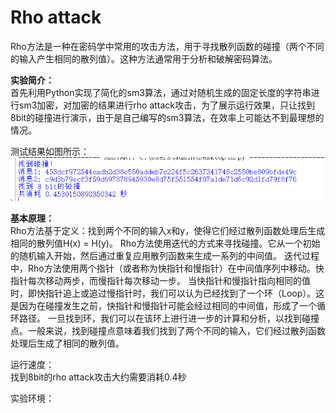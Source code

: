 Rho attack
=
Rho方法是一种在密码学中常用的攻击方法，用于寻找散列函数的碰撞（两个不同的输入产生相同的散列值）。这种方法通常用于分析和破解密码算法。

**实验简介：**  
首先利用Python实现了简化的sm3算法，通过对随机生成的固定长度的字符串进行sm3加密，对加密的结果进行rho attack攻击，为了展示运行效果，只让找到8bit的碰撞进行演示，由于是自己编写的sm3算法，在效率上可能达不到最理想的情况。

测试结果如图所示：  
![image](https://github.com/yxh1120/Homework-group-41/blob/main/Project%2002/1.png)



**基本原理：**  
Rho方法基于定义：找到两个不同的输入x和y，使得它们经过散列函数处理后生成相同的散列值H(x) = H(y)。
Rho方法使用迭代的方式来寻找碰撞。它从一个初始的随机输入开始，然后通过重复应用散列函数来生成一系列的中间值。
迭代过程中，Rho方法使用两个指针（或者称为快指针和慢指针）在中间值序列中移动。快指针每次移动两步，而慢指针每次移动一步。
当快指针和慢指针指向相同的值时，即快指针追上或追过慢指针时，我们可以认为已经找到了一个环（Loop）。这是因为在碰撞发生之前，快指针和慢指针可能会经过相同的中间值，形成了一个循环路径。
一旦找到环，我们可以在该环上进行进一步的计算和分析，以找到碰撞点。一般来说，找到碰撞点意味着我们找到了两个不同的输入，它们经过散列函数处理后生成了相同的散列值。

运行速度：  
找到8bit的rho attack攻击大约需要消耗0.4秒

实验环境：  

